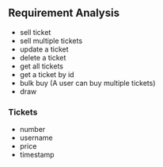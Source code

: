 ## Requirement Analysis

- sell ticket
- sell multiple tickets
- update a ticket
- delete a ticket
- get all tickets
- get a ticket by id
- bulk buy (A user can buy multiple tickets)
- draw

### Tickets

- number
- username
- price
- timestamp
